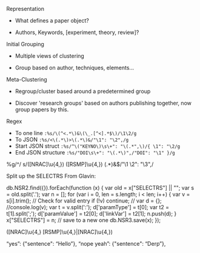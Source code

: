 Representation
+ What defines a paper object?
- Authors, Keywords, [experiment, theory, review]?

Initial Grouping
+  Multiple views of clustering
-  Group based on author, techniques, elements...

Meta-Clustering
+  Regroup/cluster based around a predetermined group
-  Discover 'research groups' based on authors publishing together, now group papers by this.

Regex
+ To one line `:%s/\(^<.*\)&\(\_.[^<].*$\)/\1\2/g`
+ To JSON `:%s/<\(.*\)>\(.*\)&/"\1": "\2",/g`
+ Start JSON struct `:%s/^\("KEYNO\)\s\+": "\(.*",\)/{ \1": "\2/g`
+ End JSON structure `:%s/"DOI\s\+": "\(.*\)",/"DOI": "\1" }/g`

%g/^<KEYWORDS>/ s/<KEYWORDS>\([NRAC]\u\{4,}\) \([RSMP]\u\{4,}\) \(.*\)&$/"\1 \2": "\3",/

Split up the SELECTRS
From Glavin:

db.NSR2.find({}).forEach(function (x) {
    var old = x["SELECTRS"] || "";
    var s = old.split('.');
    var n = [];
    for (var i = 0, len = s.length; i < len; i++) {
        var v = s[i].trim();
        // Check for valid entry
        if (!v) continue;
        // 
        var d = {};
        //console.log(v);
        var t = v.split(':');
        d['paramType'] = t[0];
        var t2 = t[1].split(';');
        d['paramValue'] = t2[0];
        d['linkVar'] = t2[1];
        n.push(d);
    }
    x["SELECTRS"] = n;
    // save to a new one
    db.NSR3.save(x);
});


\([NRAC]\u\{4,} [RSMP]\u\{4,}\|[NRAC]\u\{4,}\)

“yes”: {"sentence": “Hello”},
“nope yeah”: {"sentence": “Derp”},
